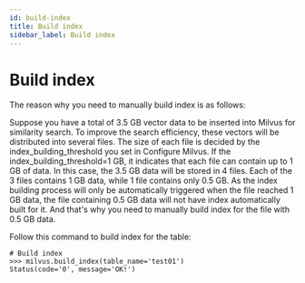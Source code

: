 ```yaml
---
id: build-index
title: Build index
sidebar_label: Build index
---
```


# Build index

The reason why you need to manually build index is as follows:

Suppose you have a total of 3.5 GB vector data to be inserted into Milvus for similarity search. To improve the search efficiency, these vectors will be distributed into several files. The size of each file is decided by the index_building_threshold you set in Configure Milvus. If the index_building_threshold=1 GB, it indicates that each file can contain up to 1 GB of data. In this case, the 3.5 GB data will be stored in 4 files. Each of the 3 files contains 1 GB data, while 1 file contains only 0.5 GB. As the index building process will only be automatically triggered when the file reached 1 GB data, the file containing 0.5 GB data will not have index automatically built for it. And that's why you need to manually build index for the file with 0.5 GB data. 

Follow this command to build index for the table:

```
# Build index
>>> milvus.build_index(table_name='test01')
Status(code='0', message='OK!')
```

